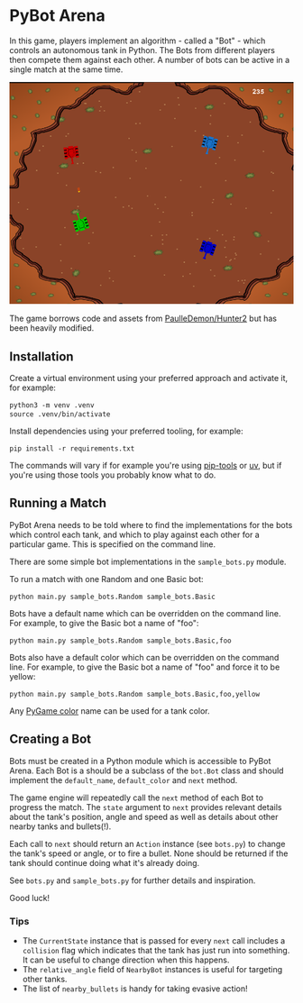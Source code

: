 # PyBot Arena

In this game, players implement an algorithm - called a "Bot" - which controls
an autonomous tank in Python. The Bots from different players then compete them
against each other. A number of bots can be active in a single match at the
same time.

<img src="screenshot.png">

The game borrows code and assets from
[PaulleDemon/Hunter2](https://github.com/PaulleDemon/Hunter2) but has been
heavily modified.

## Installation

Create a virtual environment using your preferred approach and activate it, for
example:

```
python3 -m venv .venv
source .venv/bin/activate
```

Install dependencies using your preferred tooling, for example:

```
pip install -r requirements.txt
```

The commands will vary if for example you're using [pip-tools][1] or [uv][2],
but if you're using those tools you probably know what to do.

[1]: https://github.com/jazzband/pip-tools
[2]: https://github.com/astral-sh/uv


## Running a Match

PyBot Arena needs to be told where to find the implementations for the bots
which control each tank, and which to play against each other for a particular
game. This is specified on the command line.

There are some simple bot implementations in the `sample_bots.py` module.

To run a match with one Random and one Basic bot:

```
python main.py sample_bots.Random sample_bots.Basic
```

Bots have a default name which can be overridden on the command line. For
example, to give the Basic bot a name of "foo":

```
python main.py sample_bots.Random sample_bots.Basic,foo
```

Bots also have a default color which can be overridden on the command line. For
example, to give the Basic bot a name of "foo" and force it to be yellow:

```
python main.py sample_bots.Random sample_bots.Basic,foo,yellow
```

Any [PyGame color][3] name can be used for a tank color.

[3]: https://www.pygame.org/docs/ref/color_list.html

## Creating a Bot

Bots must be created in a Python module which is accessible to PyBot Arena.
Each Bot is a should be a subclass of the `bot.Bot` class and should implement
the `default_name`, `default_color` and `next` method.

The game engine will repeatedly call the `next` method of each Bot to progress
the match. The `state` argument to `next` provides relevant details
about the tank's position, angle and speed as well as details about other
nearby tanks and bullets(!). 

Each call to `next` should return an `Action` instance (see `bots.py`) to
change the tank's speed or angle, or to fire a bullet. None should be returned
if the tank should continue doing what it's already doing.

See `bots.py` and `sample_bots.py` for further details and inspiration.

Good luck!

### Tips

- The `CurrentState` instance that is passed for every `next` call includes a
  `collision` flag which indicates that the tank has just run into something.
  It can be useful to change direction when this happens.
- The `relative_angle` field of `NearbyBot` instances is useful for targeting
  other tanks.
- The list of `nearby_bullets` is handy for taking evasive action!


